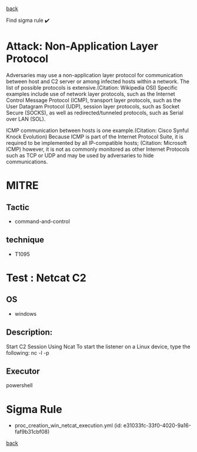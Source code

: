 
[back](../index.md)

Find sigma rule :heavy_check_mark: 

# Attack: Non-Application Layer Protocol 

Adversaries may use a non-application layer protocol for communication between host and C2 server or among infected hosts within a network. The list of possible protocols is extensive.(Citation: Wikipedia OSI) Specific examples include use of network layer protocols, such as the Internet Control Message Protocol (ICMP), transport layer protocols, such as the User Datagram Protocol (UDP), session layer protocols, such as Socket Secure (SOCKS), as well as redirected/tunneled protocols, such as Serial over LAN (SOL).

ICMP communication between hosts is one example.(Citation: Cisco Synful Knock Evolution)
 Because ICMP is part of the Internet Protocol Suite, it is required to be implemented by all IP-compatible hosts; (Citation: Microsoft ICMP) however, it is not as commonly monitored as other Internet Protocols such as TCP or UDP and may be used by adversaries to hide communications.

# MITRE
## Tactic
  - command-and-control


## technique
  - T1095


# Test : Netcat C2
## OS
  - windows


## Description:
Start C2 Session Using Ncat
To start the listener on a Linux device, type the following: 
nc -l -p <port>


## Executor
powershell

# Sigma Rule
 - proc_creation_win_netcat_execution.yml (id: e31033fc-33f0-4020-9a16-faf9b31cbf08)



[back](../index.md)
